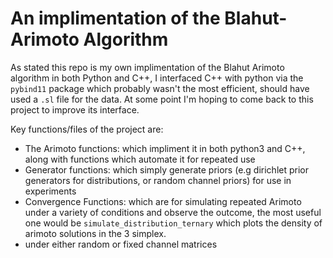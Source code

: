 # An implimentation of the Blahut-Arimoto Algorithm
As stated this repo is my own implimentation of the Blahut Arimoto algorithm in both Python and C++, I interfaced C++ with python via the `pybind11` package which probably wasn't the most efficient, should have used a `.sl` file for the data. At some point I'm hoping to come back to this project to improve its interface.

Key functions/files of the project are:
- The Arimoto functions: which impliment it in both python3 and C++, along with functions which automate it for repeated use
- Generator functions: which simply generate priors (e.g dirichlet prior generators for distributions, or random channel priors) for use in experiments
- Convergence Functions: which are for simulating repeated Arimoto under a variety of conditions and observe the outcome, the most useful one would be `simulate_distribution_ternary` which plots the density of arimoto solutions in the 3 simplex.
-  under either random or fixed channel matrices
